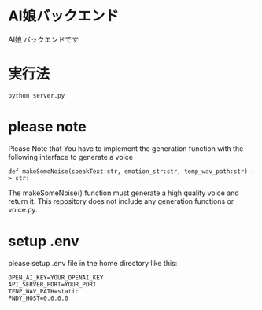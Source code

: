 # AI娘バックエンド

AI娘 バックエンドです

# 実行法

```
python server.py
```

# please note

Please Note that
You have to implement the generation function with the following interface to generate a voice
```
def makeSomeNoise(speakText:str, emotion_str:str, temp_wav_path:str) -> str:
```

The makeSomeNoise() function must generate a high quality voice and return it.
This repository does not include any generation functions or voice.py.

# setup .env

please setup .env file in the home directory like this:

```
OPEN_AI_KEY=YOUR_OPENAI_KEY
API_SERVER_PORT=YOUR_PORT
TENP_WAV_PATH=static
PNDY_HOST=0.0.0.0
```